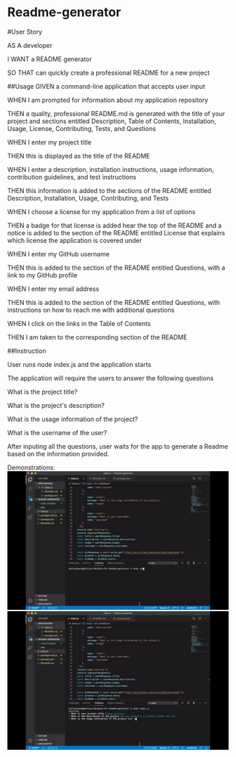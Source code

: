 # Readme-generator
#User Story

AS A developer

I WANT a README generator

SO THAT can quickly create a professional README for a new project

##Usage
GIVEN a command-line application that accepts user input

WHEN I am prompted for information about my application repository

THEN a quality, professional README.md is generated with the title of your project and sections entitled Description, Table of Contents, Installation, Usage, License, Contributing, Tests, and Questions

WHEN I enter my project title

THEN this is displayed as the title of the README

WHEN I enter a description, installation instructions, usage information, contribution guidelines, and test instructions

THEN this information is added to the sections of the README entitled Description, Installation, Usage, Contributing, and Tests

WHEN I choose a license for my application from a list of options

THEN a badge for that license is added hear the top of the README and a notice is added to the section of the README entitled License that explains which license the application is covered under

WHEN I enter my GitHub username

THEN this is added to the section of the README entitled Questions, with a link to my GitHub profile

WHEN I enter my email address

THEN this is added to the section of the README entitled Questions, with instructions on how to reach me with additional questions

WHEN I click on the links in the Table of Contents

THEN I am taken to the corresponding section of the README


##Instruction

User runs node index.js and the application starts

The application will require the users to answer the following questions

What is the project title?

What is the project's description?

What is the usage information of the project?

What is the username of the user?


After inputing all the questions, user waits for the app to generate a Readme based on the information provided. 

Demonstrations:
![demo video](assets/demo1.gif)
![demo video](assets/demo2.gif)

